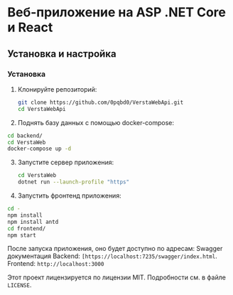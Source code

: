 # Веб-приложение на ASP .NET Core и React

## Установка и настройка
### Установка

1. Клонируйте репозиторий:

    ```bash
    git clone https://github.com/0pqbd0/VerstaWebApi.git
    cd VerstaWebApi
    ```

2.  Поднять базу данных с помощью docker-compose:
   
  ```bash
  cd backend/
  cd VerstaWeb
  docker-compose up -d  
  ```  

3. Запустите сервер приложения:

    ```bash
    cd VerstaWeb
    dotnet run --launch-profile "https"
    ```

6. Запустить фронтенд приложения:
  ```bash
  cd -
  npm install
  npm install antd
  cd frontend/
  npm start
  ```

После запуска приложения, оно будет доступно по адресам:
Swagger документация Backend: `[https://localhost:7235/swagger/index.html`.
Frontend: `http://localhost:3000`


Этот проект лицензируется по лицензии MIT. Подробности см. в файле `LICENSE`.
